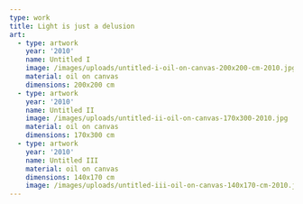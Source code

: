 ```yaml
---
type: work
title: Light is just a delusion
art:
  - type: artwork
    year: '2010'
    name: Untitled I
    image: /images/uploads/untitled-i-oil-on-canvas-200x200-cm-2010.jpg
    material: oil on canvas
    dimensions: 200x200 cm
  - type: artwork
    year: '2010'
    name: Untitled II
    image: /images/uploads/untitled-ii-oil-on-canvas-170x300-2010.jpg
    material: oil on canvas
    dimensions: 170x300 cm
  - type: artwork
    year: '2010'
    name: Untitled III
    material: oil on canvas
    dimensions: 140x170 cm
    image: /images/uploads/untitled-iii-oil-on-canvas-140x170-cm-2010.jpg
---
```

